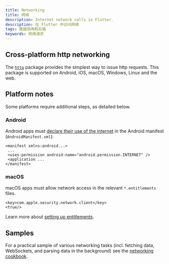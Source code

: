 ```yaml
---
title: Networking
title: 网络
description: Internet network calls in Flutter.
description: 在 Flutter 中访问网络
tags: 数据调用和后端
keywords: 网络请求
---
```


## Cross-platform http networking

The [`http`][] package provides the simplest way to issue http requests. This
package is supported on Android, iOS, macOS, Windows, Linux and the web.

## Platform notes

Some platforms require additional steps, as detailed below.

### Android

Android apps must [declare their use of the internet][declare] in the Android
manifest (`AndroidManifest.xml`):

```
<manifest xmlns:android...>
 ...
 <uses-permission android:name="android.permission.INTERNET" />
 <application ...
</manifest>
```

### macOS

macOS apps must allow network access in the relevant `*.entitlements` files. 

```
<key>com.apple.security.network.client</key>
<true/>
```

Learn more about [setting up entitlements][].

[setting up entitlements]: {{site.url}}/platform-integration/macos/building#setting-up-entitlements

## Samples

For a practical sample of various networking tasks (incl. fetching data,
WebSockets, and parsing data in the background) see the 
[networking cookbook]({{site.url}}/cookbook#networking).

[declare]: {{site.android-dev}}/training/basics/network-ops/connecting
[`http`]: {{site.pub-pkg}}/http
